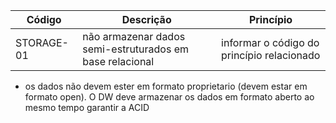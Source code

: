 Código | Descrição | Princípio
------ | --------- | ---------
STORAGE-01 | não armazenar dados semi-estruturados em base relacional | informar o código do princípio relacionado

- os dados não devem ester em formato proprietario (devem estar em formato open). O DW deve armazenar os dados em formato aberto ao mesmo tempo garantir a ACID

## 
